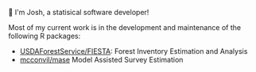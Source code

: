 🌱 I'm Josh, a statisical software developer!

Most of my current work is in the development and maintenance of the following R packages:
- [USDAForestService/FIESTA](https://github.com/USDAForestService/FIESTA): Forest Inventory Estimation and Analysis
- [mcconvil/mase](https://github.com/mcconvil/mase) Model Assisted Survey Estimation
<!--
**joshyam-k/joshyam-k** is a ✨ _special_ ✨ repository because its `README.md` (this file) appears on your GitHub profile.

Here are some ideas to get you started:

- 🔭 I’m currently working on ...
- 🌱 I’m currently learning ...
- 👯 I’m looking to collaborate on ...
- 🤔 I’m looking for help with ...
- 💬 Ask me about ...
- 📫 How to reach me: ...
- 😄 Pronouns: ...
- ⚡ Fun fact: ...
-->
